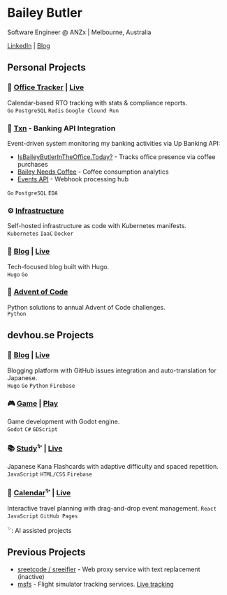 # Bailey Butler

Software Engineer @ ANZx | Melbourne, Australia

[LinkedIn](https://linkedin.com/in/baileybutler1) | [Blog](https://blog.baileys.dev)

## Personal Projects

### 🏢 [Office Tracker](https://github.com/baely/officetracker) | [Live](https://iwasintheoffice.com)
Calendar-based RTO tracking with stats & compliance reports.  
`Go` `PostgreSQL` `Redis` `Google Clound Run`

### 💸 [Txn](https://github.com/baely/txn) - Banking API Integration
Event-driven system monitoring my banking activities via Up Banking API:
- [IsBaileyButlerInTheOffice.Today?](https://isbaileybutlerintheoffice.today) - Tracks office presence via coffee purchases
- [Bailey Needs Coffee](https://baileyneeds.coffee) - Coffee consumption analytics
- [Events API](https://events.baileys.dev) - Webhook processing hub  

`Go` `PostgreSQL` `EDA`

### ⚙️ [Infrastructure](https://github.com/baely/infra)
Self-hosted infrastructure as code with Kubernetes manifests.  
`Kubernetes` `IaaC` `Docker`

### 📝 [Blog](https://github.com/baely/blog) | [Live](https://blog.baileys.dev)
Tech-focused blog built with Hugo.  
`Hugo` `Go`

### 🧩 [Advent of Code](https://github.com/baely/advent-of-code)
Python solutions to annual Advent of Code challenges.  
`Python`

## devhou.se Projects

### 📝 [Blog](https://github.com/devhou-se/www-jp) | [Live](https://devhou.se)
Blogging platform with GitHub issues integration and auto-translation for Japanese.  
`Hugo` `Go` `Python` `Firebase`

### 🎮 [Game](https://github.com/devhou-se/game) | [Play](https://devhou.se)
Game development with Godot engine.  
`Godot` `C#` `GDScript`

### 📚 [Study](https://github.com/devhou-se/study)<sup>✨</sup> | [Live](https://study.devhou.se)
Japanese Kana Flashcards with adaptive difficulty and spaced repetition.  
`JavaScript` `HTML/CSS` `Firebase`

### 📅 [Calendar](https://github.com/devhou-se/calendar)<sup>✨</sup> | [Live](https://calendar.devhou.se)
Interactive travel planning with drag-and-drop event management.
`React` `JavaScript` `GitHub Pages`

<sup>✨</sup>: AI assisted projects

## Previous Projects

- [sreetcode / sreeifier](https://github.com/devhou-se/sreetcode) - Web proxy service with text replacement (inactive)
- [msfs](https://github.com/baely/go-msfs) - Flight simulator tracking services. [Live tracking](https://projects.xbd.au/pilot)
